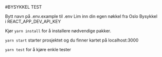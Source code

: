 #BYSYKKEL TEST

Bytt navn på .env.example til .env
Lim inn din egen nøkkel fra Oslo Bysykkel i REACT_APP_DEV_API_KEY

Kjør `yarn install` for å installere nødvendige pakker.

`yarn start` starter prosjektet og du finner kartet på localhost:3000

`yarn test` for å kjøre enkle tester

